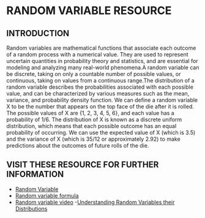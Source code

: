 # RANDOM VARIABLE RESOURCE

## INTRODUCTION

Random variables are mathematical functions that associate each outcome of a random process with a numerical value.
They are used to represent uncertain quantities in probability theory and statistics, and are essential for modeling and analyzing many real-world phenomena.A random variable can be discrete, taking on only a countable number of possible values, or continuous, taking on values from a continuous range.The distribution of a random variable describes the probabilities associated with each possible value, and can be characterized by various measures such as the mean, variance, and probability density function. We can define a random variable X to be the number that appears on the top face of the die after it is rolled. The possible values of X are {1, 2, 3, 4, 5, 6}, and each value has a probability of 1/6. The distribution of X is known as a discrete uniform distribution, which means that each possible outcome has an equal probability of occurring. We can use the expected value of X (which is 3.5) and the variance of X (which is 35/12 or approximately 2.92) to make predictions about the outcomes of future rolls of the die.

## VISIT THESE RESOURCE FOR FURTHER INFORMATION

- [Random Variable](https://corporatefinanceinstitute.com/resources/data-science/random-variable/)
- [Random variable formula](https://byjus.com/maths/random-variable/)
- [Random variable video](https://www.khanacademy.org/math/statistics-probability/random-variables-stats-library/random-variables-discrete/v/random-variables)
-[Understanding Random Variables their Distributions](https://www.analyticsvidhya.com/blog/2021/05/understanding-random-variables-their-distributions/)